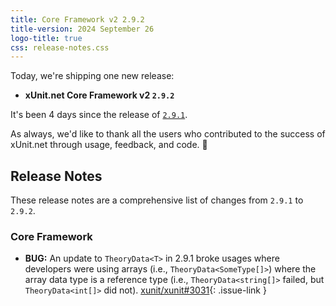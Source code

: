 ```yaml
---
title: Core Framework v2 2.9.2
title-version: 2024 September 26
logo-title: true
css: release-notes.css
---
```


Today, we're shipping one new release:

* **xUnit.net Core Framework v2 `2.9.2`**

It's been 4 days since the release of [`2.9.1`](2.9.1).

As always, we'd like to thank all the users who contributed to the success of xUnit.net through usage, feedback, and code. 🎉

## Release Notes

These release notes are a comprehensive list of changes from `2.9.1` to `2.9.2`.

### Core Framework

* **BUG:** An update to `TheoryData<T>` in 2.9.1 broke usages where developers were using arrays (i.e., `TheoryData<SomeType[]>`) where the array data type is a reference type (i.e., `TheoryData<string[]>` failed, but `TheoryData<int[]>` did not). [xunit/xunit#3031](https://github.com/xunit/xunit/discussions/3031){: .issue-link }
